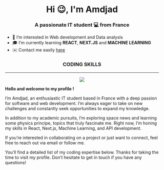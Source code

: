 <h1 align="center">Hi 😉, I'm Amdjad</h1>
<h3 align="center">A passionate IT student 💻 from France</h3>

* 🚀 I’m interested in Web development and Data analysis
* 🎓 I’m currently learning **REACT**, **NEXT.JS** and **MACHINE LEARNING**
* ✉️ Contact me easily <a href="mailto:amdjad.anrifou@gmail.com">here</a>

<h3 align="center">CODING SKILLS</h3>

---

<p align="center">
  <a href="https://skillicons.dev">
    <img src="https://skillicons.dev/icons?i=py,php,git,html,css,js,vscode,c,java,linux,mongodb,bash,mysql,nodejs,react"/>
  </a>
</p>

**Hello and welcome to my profile !**

I’m Amdjad, an enthusiastic IT student based in France with a deep passion for software and web development. I’m always eager to take on new challenges and constantly seek opportunities to expand my knowledge.

In addition to my academic pursuits, I’m exploring space news and learning some physics principe, topics that truly fascinate me. Right now, I’m honing my skills in React, Next.js, Machine Learning, and API development.

If you’re interested in collaborating on a project or just want to connect, feel free to reach out via email or follow me.

You’ll find a detailed list of my coding expertise below. Thanks for taking the time to visit my profile. Don’t hesitate to get in touch if you have any questions!
